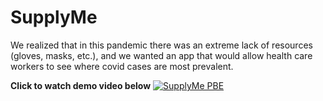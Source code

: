 # SupplyMe

We realized that in this pandemic there was an extreme lack of resources (gloves, masks, etc.), and we wanted an app that would allow health care workers to see where covid cases are most prevalent.

**Click to watch demo video below**
[![SupplyMe PBE](https://img.youtube.com/vi/_i8D7RSrH0w/0.jpg)](https://www.youtube.com/watch?v=_i8D7RSrH0w)

